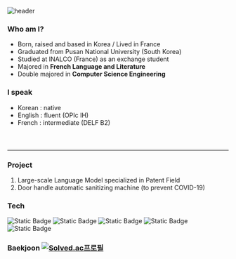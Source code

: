 ![header](https://capsule-render.vercel.app/api?type=rect&color=0:c5c8fa,100:9095ee&text=chaewon%20KIM&fontColor=4d518e&fontSize=50)

### Who am I?
- Born, raised and based in Korea / Lived in France   
- Graduated from Pusan National University (South Korea)
- Studied at INALCO (France) as an exchange student
- Majored in **French Language and Literature**   
- Double majored in **Computer Science Engineering**   
   
### I speak
- Korean : native   
- English : fluent (OPIc IH)
- French : intermediate (DELF B2)    
 　   
　   
---
### Project
1.  Large-scale Language Model specialized in Patent Field   
2.  Door handle automatic sanitizing machine (to prevent COVID-19)

### Tech
![Static Badge](https://img.shields.io/badge/C++-badge?logo=C%2B%2B&labelColor=00599C&color=00599C)
![Static Badge](https://img.shields.io/badge/Java-badge?color=purple)
![Static Badge](https://img.shields.io/badge/C-badge?logo=C&logoColor=white&labelColor=A8B9CC&color=A8B9CC)
![Static Badge](https://img.shields.io/badge/Python-badge?logo=Python&logoColor=white&labelColor=3776AB&color=3776AB)
![Static Badge](https://img.shields.io/badge/Spring-badge?style=flat&logo=Spring&logoColor=%236DB33F)


### Baekjoon [![Solved.ac프로필](http://mazassumnida.wtf/api/mini/generate_badge?boj=bbubbune)](https://solved.ac/bbubbune)

